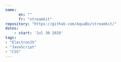 ```yaml
---
name: 
      en: ""
      fr: "streamkit"
repository: "https://github.com/AquaBx/streamkit/"
dates:
    - start: 'Jul 30 2020'
tags:
- "ElectronJS"
- "JavaScript"
- "CSS"
---
```

